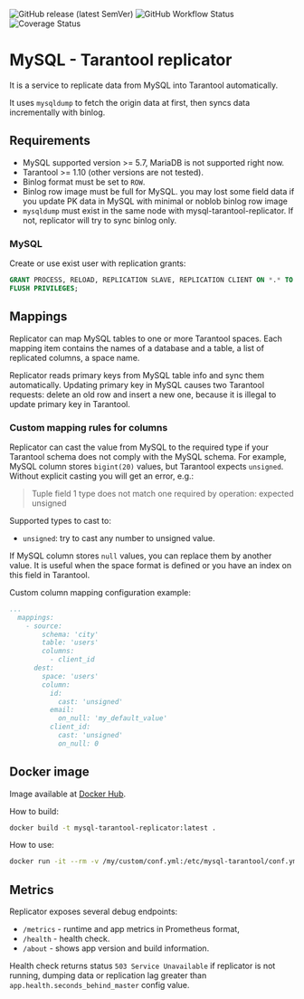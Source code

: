 ![GitHub release (latest SemVer)](https://img.shields.io/github/v/release/pparshin/go-mysql-tarantool?sort=semver&style=for-the-badge)
![GitHub Workflow Status](https://img.shields.io/github/workflow/status/pparshin/go-mysql-tarantool/CI?style=for-the-badge)
![Coverage Status](https://img.shields.io/codecov/c/github/pparshin/go-mysql-tarantool?style=for-the-badge)


# MySQL - Tarantool replicator

It is a service to replicate data from MySQL into Tarantool automatically.

It uses `mysqldump` to fetch the origin data at first, then syncs data incrementally with binlog.

## Requirements

- MySQL supported version >= 5.7, MariaDB is not supported right now.
- Tarantool >= 1.10 (other versions are not tested).
- Binlog format must be set to `ROW`.
- Binlog row image must be full for MySQL.
  you may lost some field data if you update PK data in MySQL with minimal or noblob binlog row image
- `mysqldump` must exist in the same node with mysql-tarantool-replicator. 
  If not, replicator will try to sync binlog only.

### MySQL

Create or use exist user with replication grants:

```sql
GRANT PROCESS, RELOAD, REPLICATION SLAVE, REPLICATION CLIENT ON *.* TO 'repl'@'%';
FLUSH PRIVILEGES;
```

## Mappings

Replicator can map MySQL tables to one or more Tarantool spaces. 
Each mapping item contains the names of a database and a table, 
a list of replicated columns, a space name.

Replicator reads primary keys from MySQL table info and sync them automatically.
Updating primary key in MySQL causes two Tarantool requests: delete an old row and insert a new one, because
it is illegal to update primary key in Tarantool.

### Custom mapping rules for columns

Replicator can cast the value from MySQL to the required type 
if your Tarantool schema does not comply with the MySQL schema.
For example, MySQL column stores `bigint(20)` values, but Tarantool
expects `unsigned`. 
Without explicit casting you will get an error, e.g.:
> Tuple field 1 type does not match one required by operation: expected unsigned

Supported types to cast to:
* `unsigned`: try to cast any number to unsigned value.

If MySQL column stores `null` values, you can replace them by another value.
It is useful when the space format is defined or you have an index on this field in Tarantool. 

Custom column mapping configuration example:

```yaml
...
  mappings:
    - source:
        schema: 'city'
        table: 'users'
        columns:
          - client_id
      dest:
        space: 'users'
        column:
          id:
            cast: 'unsigned'
          email:
            on_null: 'my_default_value'
          client_id: 
            cast: 'unsigned'
            on_null: 0
```

## Docker image

Image available at [Docker Hub](https://hub.docker.com/r/pparshin/go-mysql-tarantool).

How to build:

```bash
docker build -t mysql-tarantool-replicator:latest .
```

How to use:

```bash
docker run -it --rm -v /my/custom/conf.yml:/etc/mysql-tarantool/conf.yml mysql-tarantool-replicator
```

## Metrics

Replicator exposes several debug endpoints:

* `/metrics` - runtime and app metrics in Prometheus format,
* `/health` - health check.
* `/about` - shows app version and build information.

Health check returns status `503 Service Unavailable` if replicator is not running, dumping 
data or replication lag greater than `app.health.seconds_behind_master` config value.
